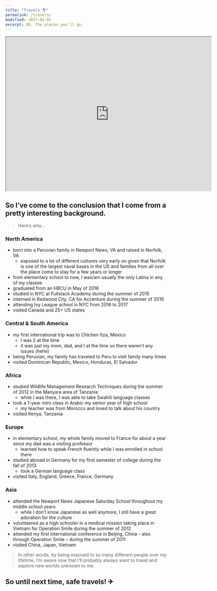 ```yaml
---
title: "Travels 🌎"
permalink: /travels/
modified: 2017-01-01
excerpt: Oh, the places you'll go.
---
```


<iframe id="travel" width="640" height="480" scrolling="no" marginheight="0" marginwidth="0" src="https://www.google.com/maps/d/u/0/embed?mid=11xSbsfkr_6UXjic4znLDZSObW_M"></iframe>

## So I’ve come to the conclusion that I come from a pretty interesting background.

> Here’s why…

### North America

- born into a Peruvian family in Newport News, VA and raised in Norfolk, VA
    + exposed to a lot of different cultures very early on given that Norfolk is one of the largest naval bases in the US and families from all over the place come to stay for a few years or longer
- from elementary school to now, I was/am usually the only Latina in any of my classes
- graduated from an HBCU in May of 2016
- studied in NYC at Fullstack Academy during the summer of 2015
- interned in Redwood City, CA for Accenture during the summer of 2016
- attending Ivy League school in NYC from 2016 to 2017
- visited Canada and 25+ US states

### Central & South America

- my first international trip was to Chichen Itza, Mexico
    + I was 2 at the time
    + it was just my mom, dad, and I at the time so there weren’t any issues (hehe)
- being Peruvian, my family has traveled to Peru to visit family many times
- visited Dominican Republic, Mexico, Honduras, El Salvador

### Africa

- studied Wildlife Management Research Techniques during the summer of 2012 in the Manyara area of Tanzania
    + while I was there, I was able to take Swahili language classes
- took a 1-year intro class in Arabic my senior year of high school
    + my teacher was from Morocco and loved to talk about his country
- visited Kenya, Tanzania

### Europe

- in elementary school, my whole family moved to France for about a year since my dad was a visiting professor
    + learned how to speak French fluently while I was enrolled in school there
- studied abroad in Germany for my first semester of college during the fall of 2013
    + took a German language class
- visited Italy, England, Greece, France, Germany

### Asia

- attended the Newport News Japanese Saturday School throughout my middle school years
    + while I don’t know Japanese as well anymore, I still have a great adoration for the culture
- volunteered as a high schooler in a medical mission taking place in Vietnam for Operation Smile during the summer of 2012
- attended my first international conference in Beijing, China – also through Operation Smile – during the summer of 2011
- visited China, Japan, Vietnam

> In other words, by being exposed to so many different people over my lifetime, I’m aware now that I’ll probably always want to travel and explore new worlds unknown to me.

## So until next time, safe travels! ✈